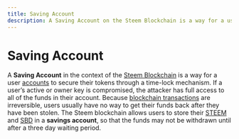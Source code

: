 ```yaml
---
title: Saving Account
description: A Saving Account on the Steem Blockchain is a way for a user to secure their tokens through a time-lock mechanism. The Steem blockchain allows users to store their tokens in a savings account, so that the funds may not be withdrawn until after a three day waiting period.
---
```

# Saving Account

A **Saving Account** in the context of the [Steem Blockchain](/glossary/steem-blockchain.md) is a way for a user [accounts](/glossary/account.md) to secure their tokens through a time-lock mechanism.  If a user’s active or owner key is compromised, the attacker has full access to all of the funds in their account. Because [blockchain transactions](/glossary/transaction.md) are irreversible, users usually have no way to get their funds back after they have been stolen. The Steem blockchain allows users to store their [STEEM](/glossary/steem.md) and [SBD](/glossary/steem-backed-dollars.md) in a **savings account**, so that the funds may not be withdrawn until after a three day waiting period.
